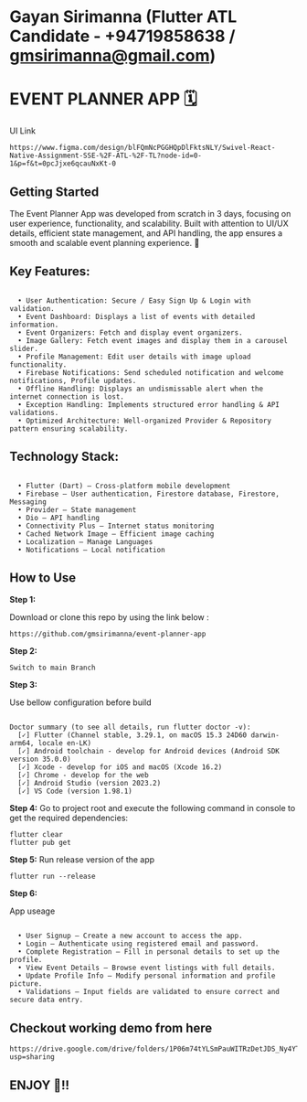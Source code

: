 # Gayan Sirimanna (Flutter ATL Candidate - +94719858638 / gmsirimanna@gmail.com)

# EVENT PLANNER APP 🗓️

UI Link

```
https://www.figma.com/design/blFQmNcPGGHQpDlFktsNLY/Swivel-React-Native-Assignment-SSE-%2F-ATL-%2F-TL?node-id=0-1&p=f&t=0pcJjxe6qcauNxKt-0
```

## Getting Started

The Event Planner App was developed from scratch in 3 days, focusing on user experience, functionality, and scalability. Built with attention to UI/UX details, efficient state management, and API handling, the app ensures a smooth and scalable event planning experience. 🚀

## Key Features:

```

  • User Authentication: Secure / Easy Sign Up & Login with validation.
  • Event Dashboard: Displays a list of events with detailed information.
  • Event Organizers: Fetch and display event organizers.
  • Image Gallery: Fetch event images and display them in a carousel slider.
  • Profile Management: Edit user details with image upload functionality.
  • Firebase Notifications: Send scheduled notification and welcome notifications, Profile updates.
  • Offline Handling: Displays an undismissable alert when the internet connection is lost.
  • Exception Handling: Implements structured error handling & API validations.
  • Optimized Architecture: Well-organized Provider & Repository pattern ensuring scalability.

```

## Technology Stack:

```

  • Flutter (Dart) – Cross-platform mobile development
  • Firebase – User authentication, Firestore database, Firestore, Messaging
  • Provider – State management
  • Dio – API handling
  • Connectivity Plus – Internet status monitoring
  • Cached Network Image – Efficient image caching
  • Localization – Manage Languages
  • Notifications – Local notification

```

## How to Use

**Step 1:**

Download or clone this repo by using the link below :

```
https://github.com/gmsirimanna/event-planner-app
```

**Step 2:**

```
Switch to main Branch
```

**Step 3:**

Use bellow configuration before build

```

Doctor summary (to see all details, run flutter doctor -v):
  [✓] Flutter (Channel stable, 3.29.1, on macOS 15.3 24D60 darwin-arm64, locale en-LK)
  [✓] Android toolchain - develop for Android devices (Android SDK version 35.0.0)
  [✓] Xcode - develop for iOS and macOS (Xcode 16.2)
  [✓] Chrome - develop for the web
  [✓] Android Studio (version 2023.2)
  [✓] VS Code (version 1.98.1)

```

**Step 4:**
Go to project root and execute the following command in console to get the required dependencies:

```
flutter clear
flutter pub get
```

**Step 5:**
Run release version of the app

```
flutter run --release
```

**Step 6:**

App useage

```

  • User Signup – Create a new account to access the app.
  • Login – Authenticate using registered email and password.
  • Complete Registration – Fill in personal details to set up the profile.
  • View Event Details – Browse event listings with full details.
  • Update Profile Info – Modify personal information and profile picture.
  • Validations – Input fields are validated to ensure correct and secure data entry.

```

## Checkout working demo from here

```
https://drive.google.com/drive/folders/1P06m74tYLSmPauWITRzDetJDS_Ny4YTd?usp=sharing
```

## ENJOY 🎉!!
